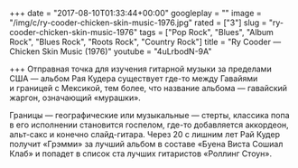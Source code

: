 +++
date = "2017-08-10T01:33:44+00:00"
googleplay = ""
image = "/img/c/ry-cooder-chicken-skin-music-1976.jpg"
rated = ["3"]
slug = "ry-cooder-chicken-skin-music-1976"
tags = ["Pop Rock", "Blues", "Album Rock", "Blues Rock", "Roots Rock", "Country Rock"]
title = "Ry Cooder — Chicken Skin Music (1976)"
youtube = "4uLrbodN-9A"

+++
Отправная точка для изучения гитарной музыки за&nbsp;пределами США&nbsp;&mdash; альбом Рая Кудера существует где-то между Гавайями и&nbsp;границей с&nbsp;Мексикой, тем более, что название альбома&nbsp;&mdash; гавайский жаргон, означающий &laquo;мурашки&raquo;. 

Границы&nbsp;&mdash; географические или музыкальные&nbsp;&mdash; стерты, классика попа в&nbsp;его исполнении становится госпелом, где-то добавляется аккордеон, альт-сакс и&nbsp;конечно слайд-гитара. Через 20&nbsp;с лишним лет Рай Кудер получит &laquo;Грэмми&raquo; за&nbsp;лучший альбом в&nbsp;составе &laquo;Буена Виста Сошиал Клаб&raquo; и&nbsp;попадет в&nbsp;список ста лучших гитаристов &laquo;Роллинг Стоун&raquo;.